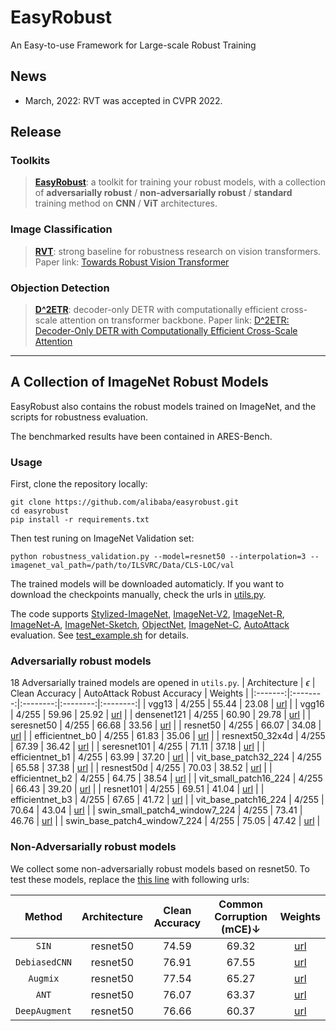 # EasyRobust
An Easy-to-use Framework for Large-scale Robust Training

## News

- March, 2022: RVT was accepted in CVPR 2022.

## Release
### Toolkits
> [**EasyRobust**](https://github.com/alibaba/easyrobust/tree/main/easyrobust): a toolkit for training your robust models, with a collection of **adversarially robust** / **non-adversarially robust** / **standard** training method on **CNN** / **ViT** architectures.

### Image Classification
> [**RVT**](https://github.com/alibaba/easyrobust/tree/main/RVT): strong baseline for robustness research on vision transformers. Paper link: [Towards Robust Vision Transformer](https://arxiv.org/abs/2105.07926)

### Objection Detection
> [**D^2ETR**](https://github.com/alibaba/easyrobust/tree/main/ddetr): decoder-only DETR with computationally efficient cross-scale attention on transformer backbone. Paper link: [D^2ETR: Decoder-Only DETR with Computationally Efficient Cross-Scale Attention](https://arxiv.org/abs/2203.00860) 

------

## A Collection of ImageNet Robust Models

EasyRobust also contains the robust models trained on ImageNet, and the scripts for robustness evaluation.

The benchmarked results have been contained in ARES-Bench. 

### Usage

First, clone the repository locally:
```
git clone https://github.com/alibaba/easyrobust.git
cd easyrobust
pip install -r requirements.txt
```
Then test runing on ImageNet Validation set:
```
python robustness_validation.py --model=resnet50 --interpolation=3 --imagenet_val_path=/path/to/ILSVRC/Data/CLS-LOC/val
```
The trained models will be downloaded automaticly. If you want to download the checkpoints manually, check the urls in [utils.py](https://github.com/alibaba/easyrobust/blob/main/easyrobust/test_scripts/utils.py).

The code supports [Stylized-ImageNet](https://github.com/rgeirhos/Stylized-ImageNet), [ImageNet-V2](https://github.com/modestyachts/ImageNetV2), [ImageNet-R](https://github.com/hendrycks/imagenet-r), [ImageNet-A](https://github.com/hendrycks/natural-adv-examples), [ImageNet-Sketch](https://github.com/HaohanWang/ImageNet-Sketch), [ObjectNet](https://objectnet.dev/), [ImageNet-C](https://github.com/hendrycks/robustness), [AutoAttack](https://github.com/fra31/auto-attack) evaluation. See [test_example.sh](https://github.com/alibaba/easyrobust/blob/main/easyrobust/test_scripts/test_example.sh) for details. 

### Adversarially robust models
18 Adversarially trained models are opened in `utils.py`. 
| Architecture   | $\epsilon$ | Clean Accuracy | AutoAttack Robust Accuracy  | Weights |
|:-------:|:--------:|:--------:|:--------:|:--------:|
| vgg13 |  4/255 | 55.44 | 23.08 | [url](http://alisec-competition.oss-cn-shanghai.aliyuncs.com/xiaofeng/imagenet_pretrained_models/advtrain_models/advtrain_vgg13_ep4.pth) |
| vgg16 |  4/255 | 59.96 | 25.92 | [url](http://alisec-competition.oss-cn-shanghai.aliyuncs.com/xiaofeng/imagenet_pretrained_models/advtrain_models/advtrain_vgg16_ep4.pth) |
| densenet121 |  4/255 | 60.90 | 29.78 | [url](http://alisec-competition.oss-cn-shanghai.aliyuncs.com/xiaofeng/imagenet_pretrained_models/advtrain_models/advtrain_densenet121_ep4.pth) |
| seresnet50 |  4/255 | 66.68 | 33.56 | [url](http://alisec-competition.oss-cn-shanghai.aliyuncs.com/xiaofeng/imagenet_pretrained_models/advtrain_models/advtrain_seresnet50_ep4.pth) |
| resnet50 |  4/255 | 66.07 | 34.08 | [url](http://alisec-competition.oss-cn-shanghai.aliyuncs.com/xiaofeng/imagenet_pretrained_models/advtrain_models/advtrain_resnet50_ep4.pth) |
| efficientnet_b0 |  4/255 | 61.83 | 35.06 | [url](http://alisec-competition.oss-cn-shanghai.aliyuncs.com/xiaofeng/imagenet_pretrained_models/advtrain_models/advtrain_efficientnet_b0_ep4.pth) |
| resnext50_32x4d |  4/255 | 67.39 | 36.42 | [url](http://alisec-competition.oss-cn-shanghai.aliyuncs.com/xiaofeng/imagenet_pretrained_models/advtrain_models/advtrain_resnext50_32x4d_ep4.pth) |
| seresnet101 |  4/255 | 71.11 | 37.18 | [url](http://alisec-competition.oss-cn-shanghai.aliyuncs.com/xiaofeng/imagenet_pretrained_models/advtrain_models/advtrain_seresnet101_ep4.pth) |
| efficientnet_b1 |  4/255 | 63.99 | 37.20 | [url](http://alisec-competition.oss-cn-shanghai.aliyuncs.com/xiaofeng/imagenet_pretrained_models/advtrain_models/advtrain_efficientnet_b1_ep4.pth) |
| vit_base_patch32_224 |  4/255 | 65.58 | 37.38 | [url](http://alisec-competition.oss-cn-shanghai.aliyuncs.com/xiaofeng/imagenet_pretrained_models/advtrain_models/advtrain_vit_base_patch32_224_ep4.pth) |
| resnest50d |  4/255 | 70.03 | 38.52 | [url](http://alisec-competition.oss-cn-shanghai.aliyuncs.com/xiaofeng/imagenet_pretrained_models/advtrain_models/advtrain_resnest50d_ep4.pth) |
| efficientnet_b2 |  4/255 | 64.75 | 38.54 | [url](http://alisec-competition.oss-cn-shanghai.aliyuncs.com/xiaofeng/imagenet_pretrained_models/advtrain_models/advtrain_efficientnet_b2_ep4.pth) |
| vit_small_patch16_224 |  4/255 | 66.43 | 39.20 | [url](http://alisec-competition.oss-cn-shanghai.aliyuncs.com/xiaofeng/imagenet_pretrained_models/advtrain_models/advtrain_vit_small_patch16_224_ep4.pth) |
| resnet101 |  4/255 | 69.51 | 41.04 | [url](http://alisec-competition.oss-cn-shanghai.aliyuncs.com/xiaofeng/imagenet_pretrained_models/advtrain_models/advtrain_resnet101_ep4.pth) |
| efficientnet_b3 |  4/255 | 67.65 | 41.72 | [url](http://alisec-competition.oss-cn-shanghai.aliyuncs.com/xiaofeng/imagenet_pretrained_models/advtrain_models/advtrain_efficientnet_b3_ep4.pth) |
| vit_base_patch16_224 |  4/255 | 70.64 | 43.04 | [url](http://alisec-competition.oss-cn-shanghai.aliyuncs.com/xiaofeng/imagenet_pretrained_models/advtrain_models/advtrain_vit_base_patch16_224_ep4.pth) |
| swin_small_patch4_window7_224 |  4/255 | 73.41 | 46.76 | [url](http://alisec-competition.oss-cn-shanghai.aliyuncs.com/xiaofeng/imagenet_pretrained_models/advtrain_models/advtrain_swin_small_patch4_window7_224_ep4.pth) |
| swin_base_patch4_window7_224 |  4/255 | 75.05 | 47.42 | [url](http://alisec-competition.oss-cn-shanghai.aliyuncs.com/xiaofeng/imagenet_pretrained_models/advtrain_models/advtrain_swin_base_patch4_window7_224_ep4.pth) |

### Non-Adversarially robust models

We collect some non-adversarially robust models based on resnet50. To test these models, replace the [this line](https://github.com/alibaba/easyrobust/blob/db87c8f26a2b722ba5af1de4e6b9aebba76de6de/utils.py#L5) with following urls:

| Method   |  Architecture | Clean Accuracy | Common Corruption (mCE)↓  | Weights |
|:-------:|:--------:|:--------:|:--------:|:--------:|
| `SIN` |  resnet50 | 74.59 | 69.32 | [url](http://alisec-competition.oss-cn-shanghai.aliyuncs.com/xiaofeng/imagenet_pretrained_models/clean_models/SIN.pth) |
| `DebiasedCNN` | resnet50 | 76.91 | 67.55 | [url](http://alisec-competition.oss-cn-shanghai.aliyuncs.com/xiaofeng/imagenet_pretrained_models/clean_models/res50-debiased.pth) |
| `Augmix` |  resnet50 | 77.54 | 65.27 | [url](http://alisec-competition.oss-cn-shanghai.aliyuncs.com/xiaofeng/imagenet_pretrained_models/clean_models/augmix.pth) |
| `ANT` |  resnet50 | 76.07 | 63.37 | [url](http://alisec-competition.oss-cn-shanghai.aliyuncs.com/xiaofeng/imagenet_pretrained_models/clean_models/ANT3x3_Model.pth) |
| `DeepAugment` |  resnet50 | 76.66 | 60.37 | [url](http://alisec-competition.oss-cn-shanghai.aliyuncs.com/xiaofeng/imagenet_pretrained_models/clean_models/deepaugment.pth) |
